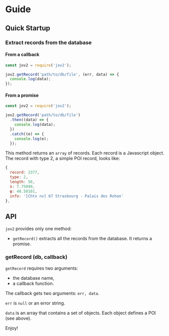 # Guide

## Quick Startup

### Extract records from the database

#### From a callback
```js
const jov2 = require('jov2');

jov2.getRecord('path/to/db/file', (err, data) => {
  console.log(data);
});
```

#### From a promise
```js
const jov2 = require('jov2');

jov2.getRecord('path/to/db/file')
  .then((data) => {
    console.log(data);
  })
  .catch((e) => {
    console.log(e);
  });
```

This method returns an `array` of records. Each record is a Javascript object. The record with type 2, a simple POI record, looks like:

```js
{
  record: 2377,
  type: 2,
  length: 56,
  λ: 7.75099,
  φ: 48.58101,
  info: '[Chtx nv] 67 Strasbourg - Palais des Rohan'
},
```

## API

`jov2` provides only one method:

  * `getRecord()`       extracts all the records from the database. It returns a promise.


### getRecord (db, callback)

`getRecord` requires two arguments:
  * the database name,
  * a callback function.

The callback gets two arguments: `err, data`.

`err` is `null` or an error string.

`data` is an array that contains a set of objects. Each object defines a POI (see above).

Enjoy!
